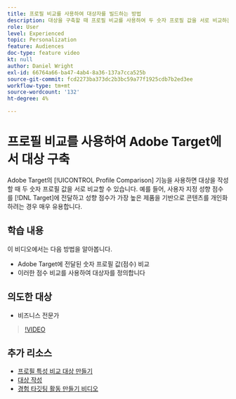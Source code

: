 ```yaml
---
title: 프로필 비교를 사용하여 대상자를 빌드하는 방법
description: 대상을 구축할 때 프로필 비교를 사용하여 두 숫자 프로필 값을 서로 비교하는 방법에 대해 알아봅니다.
role: User
level: Experienced
topic: Personalization
feature: Audiences
doc-type: feature video
kt: null
author: Daniel Wright
exl-id: 66764a66-ba47-4ab4-8a36-137a7cca525b
source-git-commit: fcd2273ba373dc2b3bc59a77f1925cdb7b2ed3ee
workflow-type: tm+mt
source-wordcount: '132'
ht-degree: 4%

---
```


# 프로필 비교를 사용하여 Adobe Target에서 대상 구축

Adobe Target의 [!UICONTROL Profile Comparison] 기능을 사용하면 대상을 작성할 때 두 숫자 프로필 값을 서로 비교할 수 있습니다. 예를 들어, 사용자 지정 성향 점수를 [!DNL Target]에 전달하고 성향 점수가 가장 높은 제품을 기반으로 콘텐츠를 개인화하려는 경우 매우 유용합니다.

## 학습 내용

이 비디오에서는 다음 방법을 알아봅니다.

* Adobe Target에 전달된 숫자 프로필 값(점수) 비교
* 이러한 점수 비교를 사용하여 대상자를 정의합니다

## 의도한 대상

* 비즈니스 전문가

>[!VIDEO](https://video.tv.adobe.com/v/30947/?quality=12&captions=kor)

## 추가 리소스

* [프로필 특성 비교 대상 만들기](https://experienceleague.adobe.com/docs/target/using/audiences/create-audiences/creating-a-profile-attribute-comparison-audience.html?lang=ko)
* [대상 작성](https://experienceleague.adobe.com/docs/target/using/audiences/create-audiences/create-audience.html?lang=ko)
* [경험 타깃팅 활동 만들기 비디오](../activities/create-experience-targeting-activities.md)
